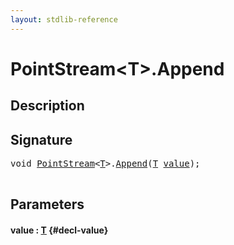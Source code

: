 ```yaml
---
layout: stdlib-reference
---
```


# PointStream\<T\>\.Append

## Description





## Signature 

<pre>
<span class="code_keyword">void</span> <a href="/stdlib-reference/types/PointStream/index" class="code_type">PointStream</a>&lt;<a href="/stdlib-reference/types/PointStream/index#typeparam-T" class="code_type">T</a>&gt;.<a href="/stdlib-reference/types/PointStream/Append">Append</a>(<a href="/stdlib-reference/types/PointStream/index#typeparam-T" class="code_type">T</a> <a href="/stdlib-reference/types/PointStream/Append#decl-value" class="code_param">value</a>);

</pre>

## Parameters

#### value  : [T](/stdlib-reference/types/PointStream/index#typeparam-T) {#decl-value}

